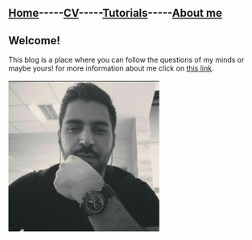 ## [Home](README.md)-----[CV](cv.md)-----[Tutorials](Tutorials.md)-----[About me](Aboutme.md)
## Welcome!
This blog is a place where you can follow the questions of my minds or maybe yours!
for more information about me click on [this link](https://rasoulnorouzi.github.io/musketeers/).
<br/>
<br/>
<img src="img/profile.jpg" width="300px" height="300px">

